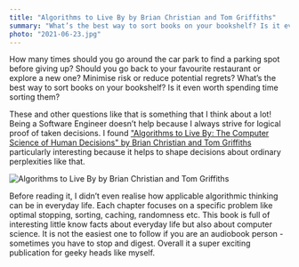 ```yaml
---
title: "Algorithms to Live By by Brian Christian and Tom Griffiths"
summary: "What’s the best way to sort books on your bookshelf? Is it even worth spending time sorting them? These and other questions like that is something that I think about a lot!"
photo: "2021-06-23.jpg"
---
```


How many times should you go around the car park to find a parking spot before giving up? Should you go back to your favourite restaurant or explore a new one? Minimise risk or reduce potential regrets? What’s the best way to sort books on your bookshelf? Is it even worth spending time sorting them?

These and other questions like that is something that I think about a lot! Being a Software Engineer doesn’t help because I always strive for logical proof of taken decisions. I found ["Algorithms to Live By: The Computer Science of Human Decisions" by Brian Christian and Tom Griffiths](https://www.goodreads.com/book/show/25666050-algorithms-to-live-by) particularly interesting because it helps to shape decisions about ordinary perplexities like that.

![Algorithms to Live By by Brian Christian and Tom Griffiths](/photos/2021-06-23-1.jpg)

Before reading it, I didn’t even realise how applicable algorithmic thinking can be in everyday life. Each chapter focuses on a specific problem like optimal stopping, sorting, caching, randomness etc. This book is full of interesting little know facts about everyday life but also about computer science. It is not the easiest one to follow if you are an audiobook person - sometimes you have to stop and digest. Overall it a super exciting publication for geeky heads like myself.
